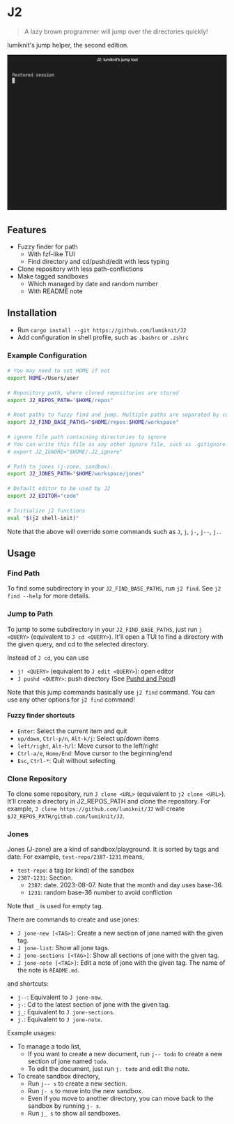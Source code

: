 # J2

> A lazy brown programmer will jump over the directories quickly!

lumiknit's jump helper, the second edition.

![preview](./preview.webp)

## Features

- Fuzzy finder for path
	- With fzf-like TUI
	- Find directory and cd/pushd/edit with less typing
- Clone repository with less path-conflictions
- Make tagged sandboxes
  - Which managed by date and random number
  - With README note

## Installation

- Run `cargo install --git https://github.com/lumiknit/J2`
- Add configuration in shell profile, such as `.bashrc` or `.zshrc`

### Example Configuration

```sh
# You may need to set HOME if not
export HOME=/Users/user

# Repository path, where cloned repositories are stored
export J2_REPOS_PATH="$HOME/repos"

# Root paths to fuzzy find and jump. Multiple paths are separated by colon.
export J2_FIND_BASE_PATHS="$HOME/repos:$HOME/workspace"

# ignore file path containing directories to ignore
# You can write this file as any other ignore file, such as .gitignore!
# export J2_IGNORE="$HOME/.J2_ignore"

# Path to jones (j-zone, sandbox).
export J2_JONES_PATH="$HOME/workspace/jones"

# Default editor to be used by J2
export J2_EDITOR="code"

# Initialize j2 functions
eval "$(j2 shell-init)"
```

Note that the above will override some commands such as `J`, `j`, `j-`, `j--`, `j.`.

## Usage

### Find Path

To find some subdirectory in your `J2_FIND_BASE_PATHS`, run `j2 find`. See `j2 find --help` for more details.

### Jump to Path

To jump to some subdirectory in your `J2_FIND_BASE_PATHS`, just run `j <QUERY>` (equivalent to `J cd <QUERY>`).
It'll open a TUI to find a directory with the given query, and cd to the selected directory.

Instead of `J cd`, you can use

- `j! <QUERY>` (equivalent to `J edit <QUERY>`): open editor
- `J pushd <QUERY>`: push directory (See [Pushd and Popd](https://en.wikipedia.org/wiki/Pushd_and_popd))

Note that this jump commands basically use `j2 find` command. You can use any other options for `j2 find` command!

#### Fuzzy finder shortcuts

- `Enter`: Select the current item and quit
- `up/down`, `Ctrl-p/n`, `Alt-k/j`: Select up/down items
- `left/right`, `Alt-h/l`: Move cursor to the left/right
- `Ctrl-a/e`, `Home/End`: Move cursor to the beginning/end
- `Esc`, `Ctrl-*`: Quit without selecting

### Clone Repository

To clone some repository, run `J clone <URL>` (equivalent to `j2 clone <URL>`).
It'll create a directory in J2_REPOS_PATH and clone the repository.
For example, `J clone https://github.com/lumiknit/J2` will create `$J2_REPOS_PATH/github.com/lumiknit/J2`.

### Jones

Jones (J-zone) are a kind of sandbox/playground.
It is sorted by tags and date.
For example, `test-repo/2387-1231` means,

- `test-repo`: a tag (or kind) of the sandbox
- `2387-1231`: Section.
  - `2387`: date. 2023-08-07. Note that the month and day uses base-36.
  - `1231`: random base-36 number to avoid confliction

Note that `_` is used for empty tag.

There are commands to create and use jones:

- `J jone-new [<TAG>]`: Create a new section of jone named with the given tag.
- `J jone-list`: Show all jone tags.
- `J jone-sections [<TAG>]`: Show all sections of jone with the given tag.
- `J jone-note [<TAG>]`: Edit a note of jone with the given tag. The name of the note is `README.md`.

and shortcuts:

- `j--`: Equivalent to `J jone-new`.
- `j-`: Cd to the latest section of jone with the given tag.
- `j_`: Equivalent to `J jone-sections`.
- `j.`: Equivalent to `J jone-note`.

Example usages:

- To manage a todo list,
  - If you want to create a new document, run `j-- todo` to create a new section of jone named `todo`.
  - To edit the document, just run `j. todo` and edit the note.
- To create sandbox directory,
  - Run `j-- s` to create a new section.
  - Run `j- s` to move into the new sandbox.
  - Even if you move to another directory, you can move back to the sandbox by running `j- s`.
  - Run `j_ s` to show all sandboxes.
